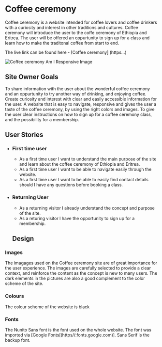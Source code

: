 # Coffee ceremony

Coffee ceremony is a website intended for coffee lovers and coffee drinkers with a curiosity and interest in other traditions and cultures. Coffee ceremony will introduce the user to the coffe ceremony of Ethiopia and Eritrea. The user will be offered an oppurtunity to sign up for a class and learn how to make the traditonal coffee from start to end.

The live link can be found here - [Coffee ceremony] (https...)

![Coffee ceremony Am I Responsive Image](docs/readme_images/am-i-responsive.png)


## Site Owner Goals

To share information with the user about the wonderful coffee ceremony and an oppurtunity to try another way of drinking, and enjoying coffee.
Create curiosity and interest with clear and easily accessible information for the user.
A website that is easy to navigate, responsive and gives the user a taste of the coffee ceremony, by using the right colors and images.
To give the user clear instructions on how to sign up for a coffee ceremony class, and the possibility for a membership.

## User Stories
- ### First time user
  - As a first time user I want to understand the main purpose of the site and learn about the coffee ceremony of Ethiopia and Eritrea.
  - As a first time user I want to be able to navigate easily through the website. 
  - As a first time user I want to be able to easily find contact details should I have any questions before booking a class.

- ### Returning User
  - As a returning visitor I already understand the concept and purpose of the site.
  - As a returing visitor I have the opportunity to sign up for a membership.

  ## Design

### Images
The imagages used on the Coffee ceremony site are of great importance for the user experience. The images are carefully selected to provide a clear context, and reinforce the content as the concept is new to many users. The dark elements in the pictures are also a good complement to the color scheme of the site.

### Colours
The colour scheme of the website is black 

### Fonts
The Nunito Sans font is the font used on the whole website. The font was imported via [Google Fonts[(https//:fonts.google.com)]. Sans Serif is the backup font.




